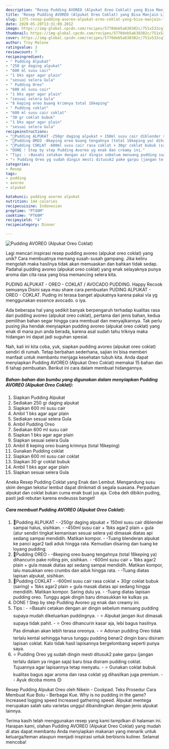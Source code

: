 ```yaml
---
description: "Resep Pudding AVOREO (Alpukat Oreo Coklat) yang Bisa Manjain Lidah"
title: "Resep Pudding AVOREO (Alpukat Oreo Coklat) yang Bisa Manjain Lidah"
slug: 1375-resep-pudding-avoreo-alpukat-oreo-coklat-yang-bisa-manjain-lidah
date: 2020-05-20T13:31:09.201Z
image: https://img-global.cpcdn.com/recipes/5770deb5a638382c/751x532cq70/pudding-avoreo-alpukat-oreo-coklat-foto-resep-utama.jpg
thumbnail: https://img-global.cpcdn.com/recipes/5770deb5a638382c/751x532cq70/pudding-avoreo-alpukat-oreo-coklat-foto-resep-utama.jpg
cover: https://img-global.cpcdn.com/recipes/5770deb5a638382c/751x532cq70/pudding-avoreo-alpukat-oreo-coklat-foto-resep-utama.jpg
author: Troy Malone
ratingvalue: 3
reviewcount: 7
recipeingredient:
- " Pudding Alpukat"
- "250 gr daging alpukat"
- "600 ml susu cair"
- "1 bks agar agar plain"
- "sesuai selera Gula"
- " Pudding Oreo"
- "600 ml susu cair"
- "1 bks agar agar plain"
- "sesuai selera Gula"
- "8 keping oreo buang krimnya total 16keping"
- " Pudding coklat"
- "600 ml susu cair coklat"
- "30 gr coklat bubuk"
- "1 bks agar agar plain"
- "sesuai selera Gula"
recipeinstructions:
- "🥑Pudding ALPUKAT -250gr daging alpukat + 150ml susu cair diblender sampai halus, sisihkan. -450ml susu cair + 1bks agar2 plain + gula (atur sendiri tingkat kemanisan sesuai selera ya) dimasak diatas api sedang sampai mendidih. Matikan kompor. -Tuang blenderan alpukat ke panci agar2 tadi aduk hingga rata. Kemudian disaring dan tuang ke loyang pudding."
- "🍪Pudding OREO -8keping oreo buang tengahnya (total 16keping ya) dihancurin pake rolling pin, sisihkan. -600ml susu cair + 1bks agar2 plain + gula masak diatas api sedang sampai mendidih. Matikan kompor, lalu masukkan oreo crumbs dan aduk hingga rata. -Tuang diatas lapisan alpukat, sisihkan."
- "🍫Pudding COKLAT -600ml susu cair rasa coklat + 30gr coklat bubuk (saring) + 1bks agar2 plain + gula masak diatas api sedang hingga mendidih. Matikan kompor. Saring dulu ya. -Tuang diatas lapisan pudding oreo. Tunggu agak dingin baru dimasukkan ke kulkas ya."
- "DONE ! Step by step Pudding Avoreo yg enak dan creamy ini."
- "Tips : ⭐Basahi cetakan dengan air dingin sebelum menuang pudding supaya mudah dikeluarkan puddingnya. ⭐ Alpukat jangan ikut dimasak supaya tidak pahit. ⭐ Oreo dihancurin kasar aja, lebi bagus hasilnya. Pas dimakan akan lebih terasa oreonya. ⭐ Adonan pudding Oreo tidak terlalu kental sehingga harus tunggu pudding benar2 dingin baru disiram lapisan coklat. Kalo tidak hasil lapisannya bergelombang seperti punya saya."
- "⭐ Pudding Oreo yg sudah dingin mesti ditusuk2 pake garpu (jangan terlalu dalam ya ringan saja) baru bisa disiram pudding coklat. Tujuannya agar lapisannya tetap menyatu. ⭐ Gunakan coklat bubuk kualitas bagus agar aroma dan rasa coklat yg dihasilkan juga premium.  Ayuk dicoba moms 😊"
categories:
- Resep
tags:
- pudding
- avoreo
- alpukat

katakunci: pudding avoreo alpukat 
nutrition: 144 calories
recipecuisine: Indonesian
preptime: "PT40M"
cooktime: "PT60M"
recipeyield: "4"
recipecategory: Dinner

---
```



![Pudding AVOREO (Alpukat Oreo Coklat)](https://img-global.cpcdn.com/recipes/5770deb5a638382c/751x532cq70/pudding-avoreo-alpukat-oreo-coklat-foto-resep-utama.jpg)

Lagi mencari inspirasi resep pudding avoreo (alpukat oreo coklat) yang unik? Cara membuatnya memang susah-susah gampang. Jika keliru mengolah maka hasilnya tidak akan memuaskan dan bahkan tidak sedap. Padahal pudding avoreo (alpukat oreo coklat) yang enak selayaknya punya aroma dan cita rasa yang bisa memancing selera kita.

PUDING ALPUKAT - OREO - COKLAT / AVOCADO PUDDING. Happy Recook semuanya Disini saya mau share cara pembuatan PUDING ALPUKAT - OREO - COKLAT. Puding ini terasa banget alpukatnya karena pakai vla yg menggunakan essence avocado. o iya.

Ada beberapa hal yang sedikit banyak berpengaruh terhadap kualitas rasa dari pudding avoreo (alpukat oreo coklat), pertama dari jenis bahan, kedua pemilihan bahan segar hingga cara membuat dan menyajikannya. Tak perlu pusing jika hendak menyiapkan pudding avoreo (alpukat oreo coklat) yang enak di mana pun anda berada, karena asal sudah tahu triknya maka hidangan ini dapat jadi suguhan spesial.


Nah, kali ini kita coba, yuk, siapkan pudding avoreo (alpukat oreo coklat) sendiri di rumah. Tetap berbahan sederhana, sajian ini bisa memberi manfaat untuk membantu menjaga kesehatan tubuh kita. Anda dapat menyiapkan Pudding AVOREO (Alpukat Oreo Coklat) memakai 15 bahan dan 6 tahap pembuatan. Berikut ini cara dalam membuat hidangannya.

<!--inarticleads1-->

##### Bahan-bahan dan bumbu yang digunakan dalam menyiapkan Pudding AVOREO (Alpukat Oreo Coklat):

1. Siapkan  Pudding Alpukat
1. Sediakan 250 gr daging alpukat
1. Siapkan 600 ml susu cair
1. Ambil 1 bks agar agar plain
1. Sediakan sesuai selera Gula
1. Ambil  Pudding Oreo
1. Sediakan 600 ml susu cair
1. Siapkan 1 bks agar agar plain
1. Siapkan sesuai selera Gula
1. Ambil 8 keping oreo buang krimnya (total 16keping)
1. Gunakan  Pudding coklat
1. Siapkan 600 ml susu cair coklat
1. Siapkan 30 gr coklat bubuk
1. Ambil 1 bks agar agar plain
1. Siapkan sesuai selera Gula


Aneka Resep Pudding Coklat yang Enak dan Lembut. Mengandung susu skim dengan tekstur lembut dapat dinikmati di segala suasana. Perpaduan alpukat dan coklat bukan cuma enak buat jus aja. Coba deh dibikin puding, pasti jadi rebutan karena endeusss banget! 

<!--inarticleads2-->

##### Cara membuat Pudding AVOREO (Alpukat Oreo Coklat):

1. 🥑Pudding ALPUKAT - -250gr daging alpukat + 150ml susu cair diblender sampai halus, sisihkan. - -450ml susu cair + 1bks agar2 plain + gula (atur sendiri tingkat kemanisan sesuai selera ya) dimasak diatas api sedang sampai mendidih. Matikan kompor. - -Tuang blenderan alpukat ke panci agar2 tadi aduk hingga rata. Kemudian disaring dan tuang ke loyang pudding.
1. 🍪Pudding OREO - -8keping oreo buang tengahnya (total 16keping ya) dihancurin pake rolling pin, sisihkan. - -600ml susu cair + 1bks agar2 plain + gula masak diatas api sedang sampai mendidih. Matikan kompor, lalu masukkan oreo crumbs dan aduk hingga rata. - -Tuang diatas lapisan alpukat, sisihkan.
1. 🍫Pudding COKLAT - -600ml susu cair rasa coklat + 30gr coklat bubuk (saring) + 1bks agar2 plain + gula masak diatas api sedang hingga mendidih. Matikan kompor. Saring dulu ya. - -Tuang diatas lapisan pudding oreo. Tunggu agak dingin baru dimasukkan ke kulkas ya.
1. DONE ! Step by step Pudding Avoreo yg enak dan creamy ini.
1. Tips : - ⭐Basahi cetakan dengan air dingin sebelum menuang pudding supaya mudah dikeluarkan puddingnya. - ⭐ Alpukat jangan ikut dimasak supaya tidak pahit. - ⭐ Oreo dihancurin kasar aja, lebi bagus hasilnya. Pas dimakan akan lebih terasa oreonya. - ⭐ Adonan pudding Oreo tidak terlalu kental sehingga harus tunggu pudding benar2 dingin baru disiram lapisan coklat. Kalo tidak hasil lapisannya bergelombang seperti punya saya.
1. ⭐ Pudding Oreo yg sudah dingin mesti ditusuk2 pake garpu (jangan terlalu dalam ya ringan saja) baru bisa disiram pudding coklat. Tujuannya agar lapisannya tetap menyatu. - ⭐ Gunakan coklat bubuk kualitas bagus agar aroma dan rasa coklat yg dihasilkan juga premium. -  - Ayuk dicoba moms 😊


Resep Pudding Alpukat Oreo oleh Nikein - Cookpad. Teks Prosedur Cara Membuat Kue Bolu - Berbagai Kue. Why is no pudding in the game? Increased logging speed Increased gathering speed. Alpukat mentega merupakan salah satu varietas unggul dibandingkan dengan jenis alpukat lainnya. 

Terima kasih telah menggunakan resep yang kami tampilkan di halaman ini. Harapan kami, olahan Pudding AVOREO (Alpukat Oreo Coklat) yang mudah di atas dapat membantu Anda menyiapkan makanan yang menarik untuk keluarga/teman ataupun menjadi inspirasi untuk berbisnis kuliner. Selamat mencoba!
